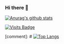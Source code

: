 ### Hi there 👋


[![Anurag's github stats](https://github-readme-stats.vercel.app/api?username=NaimSantos&theme=cobalt)](https://github.com/anuraghazra/github-readme-stats)

[![Visits Badge](https://badges.pufler.dev/visits/NaimSantos/NaimSantos)](https://badges.pufler.dev)


[comment]: # [![Top Langs](https://github-readme-stats.vercel.app/api/top-langs/?username=NaimSantos&theme=cobalt)](https://github.com/anuraghazra/github-readme-stats)
